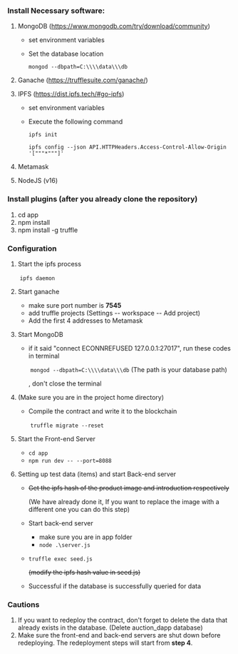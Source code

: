 ### Install Necessary software: 

1. MongoDB (https://www.mongodb.com/try/download/community)
   - set environment variables
   
   - Set the database location  
   
     `mongod --dbpath=C:\\\\data\\\db`
   
2. Ganache (https://trufflesuite.com/ganache/)
   
3. IPFS (https://dist.ipfs.tech/#go-ipfs)
   - set environment variables
   
   - Execute the following command

     `ipfs init`
   
     `ipfs config --json API.HTTPHeaders.Access-Control-Allow-Origin '["""*"""]'`
   
4. Metamask

5. NodeJS (v16)



### Install  plugins (after you already clone the repository)

1.  cd app
2.  npm install
3.  npm install -g truffle



### Configuration

1. Start the ipfs process 

   ​	`ipfs daemon`

2. Start ganache
   - make sure port number is **7545**
   - add truffle projects (Settings --  workspace -- Add project)
   - Add the first 4 addresses to Metamask

3. Start MongoDB
   - if it said "connect ECONNREFUSED 127.0.0.1:27017", run these codes in terminal 

     ​	`mongod --dbpath=C:\\\\data\\\db` (The path is your database path)

     , don't close the terminal

4. (Make sure you are in the project home directory)
   - Compile the contract and write it to the blockchain 

     ​	`truffle migrate --reset`

5. Start the Front-end Server
   - `cd app`
   - `npm run dev -- --port=8088`

6. Setting up test data (items)  and start Back-end server
   - ~~Get the ipfs hash of the product image and introduction respectively~~  

     (We have already done it, If you want to replace the image with a different one you can do this step)

   - Start back-end server
     - make sure you are in app folder
     - `node .\server.js`
     
   - `truffle exec seed.js`  

     ~~(modify the ipfs hash value in seed.js)~~

   - Successful if the database is successfully queried for data



### Cautions

1. If you want to redeploy the contract, don't forget to delete the data that already exists in the database. (Delete auction_dapp database)
1. Make sure the front-end and back-end servers are shut down before redeploying. The redeployment steps will start from **step 4**.